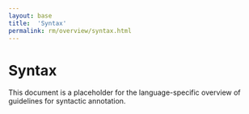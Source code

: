 ```yaml
---
layout: base
title:  'Syntax'
permalink: rm/overview/syntax.html
---
```


# Syntax

This document is a placeholder for the language-specific overview of
guidelines for syntactic annotation.
